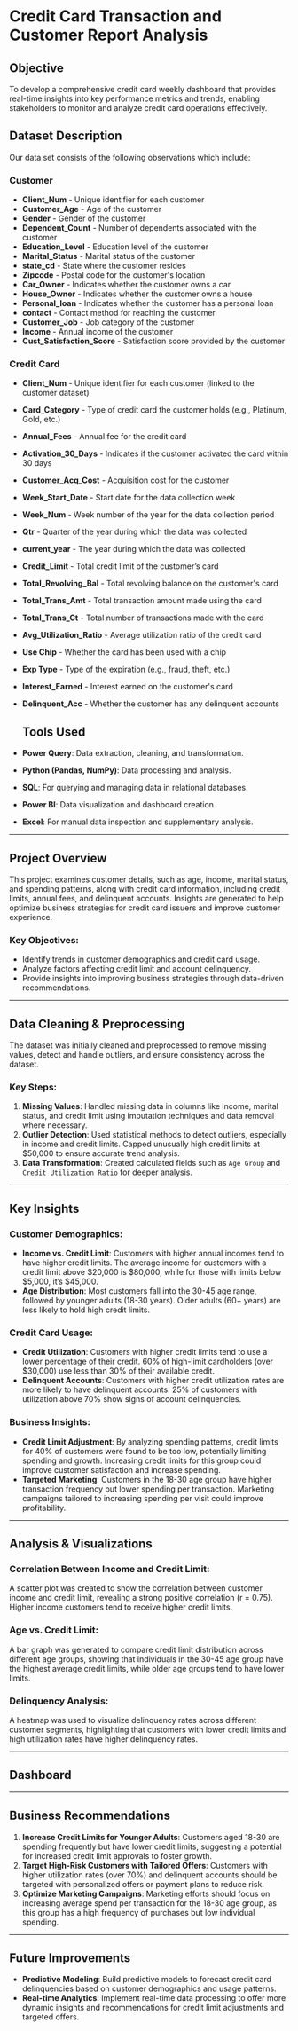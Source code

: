 # Credit Card Transaction and Customer Report Analysis

## Objective
To develop a comprehensive credit card weekly dashboard that provides real-time insights into key performance metrics and trends, enabling stakeholders to monitor and analyze credit card operations effectively.

## Dataset Description
Our data set consists of the following observations which include:

### Customer
- **Client_Num** - Unique identifier for each customer
- **Customer_Age** - Age of the customer
- **Gender** - Gender of the customer
- **Dependent_Count** - Number of dependents associated with the customer
- **Education_Level** - Education level of the customer
- **Marital_Status** - Marital status of the customer
- **state_cd** - State where the customer resides
- **Zipcode** - Postal code for the customer's location
- **Car_Owner** - Indicates whether the customer owns a car
- **House_Owner** - Indicates whether the customer owns a house
- **Personal_loan** - Indicates whether the customer has a personal loan
- **contact** - Contact method for reaching the customer
- **Customer_Job** - Job category of the customer
- **Income** - Annual income of the customer
- **Cust_Satisfaction_Score** - Satisfaction score provided by the customer

### Credit Card
- **Client_Num** - Unique identifier for each customer (linked to the customer dataset)
- **Card_Category** - Type of credit card the customer holds (e.g., Platinum, Gold, etc.)
- **Annual_Fees** - Annual fee for the credit card
- **Activation_30_Days** - Indicates if the customer activated the card within 30 days
- **Customer_Acq_Cost** - Acquisition cost for the customer
- **Week_Start_Date** - Start date for the data collection week
- **Week_Num** - Week number of the year for the data collection period
- **Qtr** - Quarter of the year during which the data was collected
- **current_year** - The year during which the data was collected
- **Credit_Limit** - Total credit limit of the customer’s card
- **Total_Revolving_Bal** - Total revolving balance on the customer's card
- **Total_Trans_Amt** - Total transaction amount made using the card
- **Total_Trans_Ct** - Total number of transactions made with the card
- **Avg_Utilization_Ratio** - Average utilization ratio of the credit card
- **Use Chip** - Whether the card has been used with a chip
- **Exp Type** - Type of the expiration (e.g., fraud, theft, etc.)
- **Interest_Earned** - Interest earned on the customer's card
- **Delinquent_Acc** - Whether the customer has any delinquent accounts

  ## Tools Used

- **Power Query**: Data extraction, cleaning, and transformation.
- **Python (Pandas, NumPy)**: Data processing and analysis.
- **SQL**: For querying and managing data in relational databases.
- **Power BI**: Data visualization and dashboard creation.
- **Excel**: For manual data inspection and supplementary analysis.

---

## Project Overview

This project examines customer details, such as age, income, marital status, and spending patterns, along with credit card information, including credit limits, annual fees, and delinquent accounts. Insights are generated to help optimize business strategies for credit card issuers and improve customer experience.

### Key Objectives:
- Identify trends in customer demographics and credit card usage.
- Analyze factors affecting credit limit and account delinquency.
- Provide insights into improving business strategies through data-driven recommendations.

---

## Data Cleaning & Preprocessing

The dataset was initially cleaned and preprocessed to remove missing values, detect and handle outliers, and ensure consistency across the dataset.

### Key Steps:
1. **Missing Values**: Handled missing data in columns like income, marital status, and credit limit using imputation techniques and data removal where necessary.
2. **Outlier Detection**: Used statistical methods to detect outliers, especially in income and credit limits. Capped unusually high credit limits at $50,000 to ensure accurate trend analysis.
3. **Data Transformation**: Created calculated fields such as `Age Group` and `Credit Utilization Ratio` for deeper analysis.

---

## Key Insights

### Customer Demographics:
- **Income vs. Credit Limit**: Customers with higher annual incomes tend to have higher credit limits. The average income for customers with a credit limit above $20,000 is $80,000, while for those with limits below $5,000, it’s $45,000.
- **Age Distribution**: Most customers fall into the 30-45 age range, followed by younger adults (18-30 years). Older adults (60+ years) are less likely to hold high credit limits.
  
### Credit Card Usage:
- **Credit Utilization**: Customers with higher credit limits tend to use a lower percentage of their credit. 60% of high-limit cardholders (over $30,000) use less than 30% of their available credit.
- **Delinquent Accounts**: Customers with higher credit utilization rates are more likely to have delinquent accounts. 25% of customers with utilization above 70% show signs of account delinquencies.

### Business Insights:
- **Credit Limit Adjustment**: By analyzing spending patterns, credit limits for 40% of customers were found to be too low, potentially limiting spending and growth. Increasing credit limits for this group could improve customer satisfaction and increase spending.
- **Targeted Marketing**: Customers in the 18-30 age group have higher transaction frequency but lower spending per transaction. Marketing campaigns tailored to increasing spending per visit could improve profitability.

---

## Analysis & Visualizations

### Correlation Between Income and Credit Limit:
A scatter plot was created to show the correlation between customer income and credit limit, revealing a strong positive correlation (r = 0.75). Higher income customers tend to receive higher credit limits.

### Age vs. Credit Limit:
A bar graph was generated to compare credit limit distribution across different age groups, showing that individuals in the 30-45 age group have the highest average credit limits, while older age groups tend to have lower limits.

### Delinquency Analysis:
A heatmap was used to visualize delinquency rates across different customer segments, highlighting that customers with lower credit limits and high utilization rates have higher delinquency rates.

---

## Dashboard

---
## Business Recommendations

1. **Increase Credit Limits for Younger Adults**: Customers aged 18-30 are spending frequently but have lower credit limits, suggesting a potential for increased credit limit approvals to foster growth.
2. **Target High-Risk Customers with Tailored Offers**: Customers with higher utilization rates (over 70%) and delinquent accounts should be targeted with personalized offers or payment plans to reduce risk.
3. **Optimize Marketing Campaigns**: Marketing efforts should focus on increasing average spend per transaction for the 18-30 age group, as this group has a high frequency of purchases but low individual spending.

---

## Future Improvements

- **Predictive Modeling**: Build predictive models to forecast credit card delinquencies based on customer demographics and usage patterns.
- **Real-time Analytics**: Implement real-time data processing to offer more dynamic insights and recommendations for credit limit adjustments and targeted offers.

		

